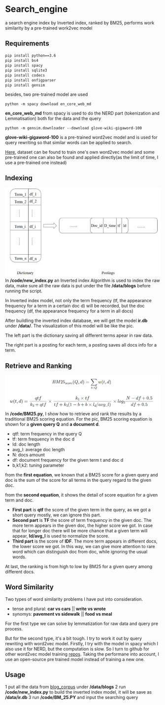 # Search_engine
a search engine index by Inverted index, ranked by BM25, performs work similarity by a pre-trained work2vec model
## Requirements
```shell
pip install python==3.6
pip install bs4
pip install spacy
pip install sqlite3
pip install codecs
pip install onfigparser
pip install gensim
```
besides, two pre-trained model are used
```shell
python -m spacy download en_core_web_md
```
**en_core_web_md** from spacy is used to do the NERD part (tokenization and Lemmatisation) both for the data and the query
```shell
python -m gensim.downloader --download glove-wiki-gigaword-100
```
**glove-wiki-gigaword-100** is a pre-trained word2vec model and is used for query rewriting so that similar words can be applied to search. 

[Here](https://github.com/RaRe-Technologies/gensim-data), dataset can be found to train one's own word2vec model and some pre-trained one can also be found and applied directly(as the limit of time, I use a pre-trained one instead)




## Indexing
![](https://github.com/JiajingFang/Search_engine/blob/main/image/invertindex.png)
In **/code/new_index.py** an Inverted index Algorithm is used to index the raw data, make sure all the raw data is put under the file **/data/blogs** before running the script.

In Inverted index model, not only the term frequency (tf, the appearance frequency for a term in a certain doc d) will be recorded, but the doc frequency (df, the appearance frequency for a term in all docs) 

After buildling the inverted index database, we will get the model **ir.db** under **/data/**. The visualization of this model will be like the pic. 

The left part is the dictionary saving all different terms apear in raw data. 

The right part is a posting for each term, a posting saves all docs info for a term.


## Retrieve and Ranking
![](https://github.com/JiajingFang/Search_engine/blob/main/image/bm25.png)
In **/code/BM25.py**, I show how to retrieve and rank the results by a traditional BM25 scoring equation. For the pic, BM25 scoring equation is shown for a **given query Q** and **a document d**.

* qtf: term frequency in the query Q
* tf: term frequency in the doc d
* ld: doc length
* avg_l: average doc length
* N: docs amount
* df: document frequency for the given term t and doc d
* b,k1,k2: tuning parameter

from the **first equation**, we known that a BM25 score for a given query and doc is the sum of the score for all terms in the query regard to the given doc.

from the **second equation**, it shows the detail of score equation for a given term and doc. 
* **First part** is **qtf** the score of the given term in the query, as we got a short query mostly, we can ignore this part.
* **Second part** is **TF** the score of term frequency in the given doc. The more term appears in the given doc, the higher score we got. In case that for longer doc there will be more chance that a given term will appear,  **ld/avg_l** is used to normalize the score.
* **Third part** is the score of **IDF**. The more term appears in different docs, the lower score we got. In this way, we can give more attention to rare word which can distinguish doc from doc, while ignoring the usual words.

At last, the ranking is from high to low by BM25 for a given query among different docs.

## Word Similarity
Two types of word similarity problems I have put into consideration.
* tense and plural: **car vs cars** || **write vs wrote**
* synomys: **pavement vs sidewalk** || **food vs meal**

For the first type we can solve by lemmatization for raw data and query pre process.

But for the second type, it's a bit tough. I try to work it out by query rewriting with word2vec model. Firstly, I try with the model in spacy which I also use it for NERD, but the computation is slow. So I turn to github for other word2vec model training [repos](https://github.com/RaRe-Technologies/gensim-data). Taking the performane into account, I use an open-source pre trained model instead of training a new one.


## Usage
1 put all the data from [blog_corpus](https://u.cs.biu.ac.il/~koppel/BlogCorpus.htm) under **/data/blogs**
2 run **/code/new_index.py** to build the inverted index model, it will be save as **/data/ir.db**
3 run **/code/BM_25.PY** and input the searching query
